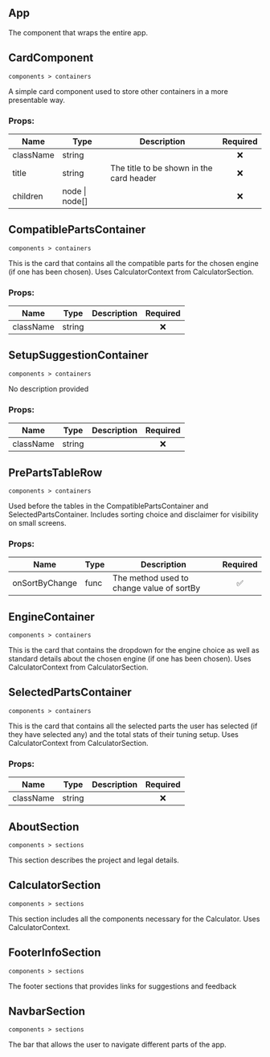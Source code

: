 ## App

The component that wraps the entire app.
## CardComponent

`components > containers`

A simple card component used to store other containers in a more presentable way.

### Props:

| Name      | Type           | Description                              | Required |
| --------- | -------------- | ---------------------------------------- | :------: |
| className | string         |                                          |    ❌     |
| title     | string         | The title to be shown in the card header |    ❌     |
| children  | node \| node[] |                                          |    ❌     |
## CompatiblePartsContainer

`components > containers`

This is the card that contains all the compatible parts for the
chosen engine (if one has been chosen).
Uses CalculatorContext from CalculatorSection.

### Props:

| Name      | Type   | Description | Required |
| --------- | ------ | ----------- | :------: |
| className | string |             |    ❌     |
## SetupSuggestionContainer

`components > containers`

No description provided

### Props:

| Name      | Type   | Description | Required |
| --------- | ------ | ----------- | :------: |
| className | string |             |    ❌     |
## PrePartsTableRow

`components > containers`

Used before the tables in the CompatiblePartsContainer and SelectedPartsContainer.
Includes sorting choice and disclaimer for visibility on small screens.

### Props:

| Name           | Type | Description                               | Required |
| -------------- | ---- | ----------------------------------------- | :------: |
| onSortByChange | func | The method used to change value of sortBy |    ✅     |
## EngineContainer

`components > containers`

This is the card that contains the dropdown for the engine choice
as well as standard details about the
chosen engine (if one has been chosen).
Uses CalculatorContext from CalculatorSection.
## SelectedPartsContainer

`components > containers`

This is the card that contains all the selected parts
the user has selected (if they have selected any) and
the total stats of their tuning setup.
Uses CalculatorContext from CalculatorSection.

### Props:

| Name      | Type   | Description | Required |
| --------- | ------ | ----------- | :------: |
| className | string |             |    ❌     |
## AboutSection

`components > sections`

This section describes the project and
legal details.
## CalculatorSection

`components > sections`

This section includes all the components necessary for the Calculator.
Uses CalculatorContext.
## FooterInfoSection

`components > sections`

The footer sections that provides links for suggestions and feedback
## NavbarSection

`components > sections`

The bar that allows the user to navigate different parts of the app.
